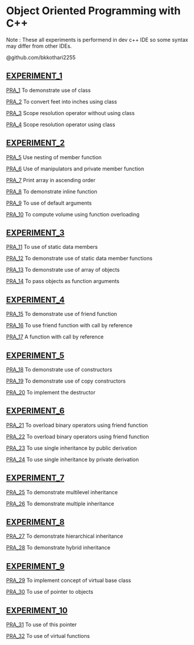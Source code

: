 
# Object Oriented Programming with C++

Note : These all experiments is performend in dev c++ IDE so some syntax may differ from other IDEs.

@github.com/bkkothari2255

## [EXPERIMENT_1](https://github.com/bkkothari2255/OOPC/tree/EXPERIMENT_1)

  [PRA_1](https://github.com/bkkothari2255/OOPC/blob/EXPERIMENT_1/PRA_1) To demonstrate use of class

  [PRA_2](https://github.com/bkkothari2255/OOPC/blob/EXPERIMENT_1/PRA_2) To convert feet into inches using class

  [PRA_3](https://github.com/bkkothari2255/OOPC/blob/EXPERIMENT_1/PRA_3) Scope resolution operator without using class

  [PRA_4](https://github.com/bkkothari2255/OOPC/blob/EXPERIMENT_1/PRA_4) Scope resolution operator using class
  
  
## [EXPERIMENT_2](https://github.com/bkkothari2255/OOPC/tree/EXPERIMENT_2)
  
  [PRA_5](https://github.com/bkkothari2255/OOPC/blob/EXPERIMENT_2/PRA_5) Use nesting of member function
  
  [PRA_6](https://github.com/bkkothari2255/OOPC/blob/EXPERIMENT_2/PRA_6) Use of manipulators and private member function
  
  [PRA_7](https://github.com/bkkothari2255/OOPC/blob/EXPERIMENT_2/PRA_7) Print array in ascending order

  [PRA_8](https://github.com/bkkothari2255/OOPC/blob/EXPERIMENT_2/PRA_8) To demonstrate inline function

  [PRA_9](https://github.com/bkkothari2255/OOPC/blob/EXPERIMENT_2/PRA_9) To use of default arguments
  
  [PRA_10](https://github.com/bkkothari2255/OOPC/blob/EXPERIMENT_2/PRA_10) To compute volume using function overloading
  
  
 ## [EXPERIMENT_3](https://github.com/bkkothari2255/OOPC/tree/EXPERIMENT_3)
 
 [PRA_11](https://github.com/bkkothari2255/OOPC/blob/EXPERIMENT_3/PRA_11) To use of static data members
 
 [PRA_12](https://github.com/bkkothari2255/OOPC/blob/EXPERIMENT_3/PRA_12) To demonstrate use of static data member functions
 
 [PRA_13](https://github.com/bkkothari2255/OOPC/blob/EXPERIMENT_3/PRA_13) To demonstrate use of array of objects
 
 [PRA_14](https://github.com/bkkothari2255/OOPC/blob/EXPERIMENT_3/PRA_14) To pass objects as function arguments
 
 
 ## [EXPERIMENT_4](https://github.com/bkkothari2255/OOPC/tree/EXPERIMENT_4)
 
 [PRA_15](https://github.com/bkkothari2255/OOPC/blob/EXPERIMENT_4/PRA_15) To demonstrate use of friend function
 
 [PRA_16](https://github.com/bkkothari2255/OOPC/blob/EXPERIMENT_4/PRA_16) To use friend function with call by reference
 
 [PRA_17](https://github.com/bkkothari2255/OOPC/blob/EXPERIMENT_4/PRA_17) A function with call by reference
 
 
 ## [EXPERIMENT_5](https://github.com/bkkothari2255/OOPC/tree/EXPERIMENT_5)
 
 [PRA_18](https://github.com/bkkothari2255/OOPC/blob/EXPERIMENT_5/PRA_18) To demonstrate use of constructors
 
 [PRA_19](https://github.com/bkkothari2255/OOPC/blob/EXPERIMENT_5/PRA_19) To demonstrate use of copy constructors
 
 [PRA_20](https://github.com/bkkothari2255/OOPC/blob/EXPERIMENT_5/PRA_20) To implement the destructor
 
 
 ## [EXPERIMENT_6](https://github.com/bkkothari2255/OOPC/tree/EXPERIMENT_6)
 
 [PRA_21](https://github.com/bkkothari2255/OOPC/blob/EXPERIMENT_6/PRA_21) To overload binary operators using friend function
 
 [PRA_22](https://github.com/bkkothari2255/OOPC/blob/EXPERIMENT_6/PRA_22) To overload binary operators using friend function
 
 [PRA_23](https://github.com/bkkothari2255/OOPC/blob/EXPERIMENT_6/PRA_23) To use single inheritance by public derivation
 
 [PRA_24](https://github.com/bkkothari2255/OOPC/blob/EXPERIMENT_6/PRA_24) To use single inheritance by private derivation


 ## [EXPERIMENT_7](https://github.com/bkkothari2255/OOPC/tree/EXPERIMENT_7)

[PRA_25](https://github.com/bkkothari2255/OOPC/blob/EXPERIMENT_5/PRA_25) To demonstrate multilevel inheritance

[PRA_26](https://github.com/bkkothari2255/OOPC/blob/EXPERIMENT_5/PRA_26) To demonstrate multiple inheritance


 ## [EXPERIMENT_8](https://github.com/bkkothari2255/OOPC/tree/EXPERIMENT_8)
 
 [PRA_27](https://github.com/bkkothari2255/OOPC/blob/EXPERIMENT_5/PRA_27) To demonstrate hierarchical inheritance

 [PRA_28](https://github.com/bkkothari2255/OOPC/blob/EXPERIMENT_5/PRA_28) To demonstrate hybrid inheritance

 
 ## [EXPERIMENT_9](https://github.com/bkkothari2255/OOPC/tree/EXPERIMENT_9)
 
 [PRA_29](https://github.com/bkkothari2255/OOPC/blob/EXPERIMENT_5/PRA_29) To implement concept of virtual base class

 [PRA_30](https://github.com/bkkothari2255/OOPC/blob/EXPERIMENT_5/PRA_30) To use of pointer to objects


 ## [EXPERIMENT_10](https://github.com/bkkothari2255/OOPC/tree/EXPERIMENT_10)

[PRA_31](https://github.com/bkkothari2255/OOPC/blob/EXPERIMENT_5/PRA_31) 	To use of this pointer

[PRA_32](https://github.com/bkkothari2255/OOPC/blob/EXPERIMENT_5/PRA_32) To use of virtual functions
